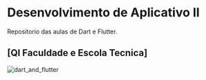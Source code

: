 # Desenvolvimento de Aplicativo II
Repositorio das aulas de Dart e Flutter.
## **[QI Faculdade e Escola Tecnica]**

![dart_and_flutter](https://user-images.githubusercontent.com/83316390/124648601-d9189300-de6d-11eb-8511-31f99e93ce05.jpg)
